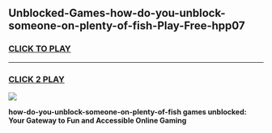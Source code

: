 
## Unblocked-Games-how-do-you-unblock-someone-on-plenty-of-fish-Play-Free-hpp07
<h3>
<a href="https://premium76.site?title=how-do-you-unblock-someone-on-plenty-of-fish&ref=18A1">CLICK TO PLAY</a></h3>
<hr>

<h3>
<a href="https://premium76.site?title=how-do-you-unblock-someone-on-plenty-of-fish&ref=18A1">CLICK 2 PLAY</a>
  
</h3>

<a href="https://premium76.site?title=how-do-you-unblock-someone-on-plenty-of-fish&ref=18A1"><img src="https://clearcache.store/games.png"></a>


**how-do-you-unblock-someone-on-plenty-of-fish games unblocked: Your Gateway to Fun and Accessible Online Gaming**
